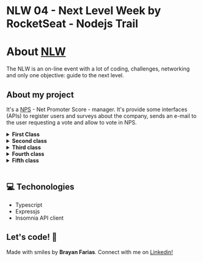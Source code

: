 # NLW 04 - Next Level Week by RocketSeat - Nodejs Trail

# About [NLW](https://nextlevelweek.com/inscricao/4)

The NLW is an on-line event with a lot of coding, challenges, networking and only one objective: guide to the next level.

## About my project

It's a [NPS](https://en.wikipedia.org/wiki/Net_Promoter) - Net Promoter Score - manager. It's provide some interfaces (APIs) to register users and surveys about the company, sends an e-mail to the user requesting a vote and allow to vote in NPS.

<details><summary><b>First Class</b></summary>

- Basics concepts about what is an API
- Understanding what is Nodejs, where is it been used, for what problems was created
- Knowing typescript and how it can help us during the application development
- Some initial code

</details>

<details><summary><b>Second class</b></summary>

- Starting a database configs
- Creating first migration and model
- Creating User table
- Creating an User Controller and isolating that business role
- Exposing an endpoint to create users

</details>

<details><summary><b>Third class</b></summary>

TBD

</details>

<details><summary><b>Fourth class</b></summary>

TBD

</details>

<details><summary><b>Fifth class</b></summary>

TBD

</details>

<br>

## 💻 Techonologies

- Typescript
- Expressjs
- Insomnia API client

## Let's code! 🚀

Made with smiles by **Brayan Farias**. Connect with me on [Linkedin!](https://www.linkedin.com/in/npm-start-brayan-farias/)



